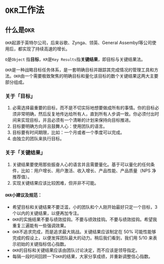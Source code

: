 # `OKR`工作法

## 什么是`OKR`

`OKR`起源于英特尔公司，后来谷歌、Zynga、领英、General Assembyl等公司使用后，都实现了持续高速的增长。

`O`是`Object` 指**目标**，`KR`是`Key Results`指**关键结果**，即目标与关键结果法。

`OKR`是一种战略目标任务体系，是一套明确目标并跟踪其完成情况的管理工具和方法。`OKR`由一个需要极致聚焦的明确目标和量化该目标的数个关键结果这两大主要部分组成。

### 关于「目标」

1. 必需选择最重要的目标，而不是不切实际地想要做成所有的事情。你的目标必须非常明确，然后反复地传达给所有人，直到所有人步调一致。你必须付出时间来实现目标，并且必须有一个清晰的计划来保持向目标推进。
2. 目标要明确方向并且鼓舞人心：使用团队的语言。
3. 目标要有时间期限，比如：一个月或者一个季度可以完成。
4. 由独立的团队来执行目标。

### 关于「关键结果」

1. 关键结果要使用那些振奋人心的语言并且需要量化。基于可以量化的任何条件，比如：用户增长、用户激活、收入增长、产品性能、产品质量（NPS 净推荐值）。
2. 实现关键结果应该比较困难，但并非不可能。

#### `OKR`小建议及规范：

- 希望目标和关键结果不要泛滥，小的团队和个人刚开始最好只定一个目标，3 个以内的关键结果，以便再加专注。
- `OKR`的实施结果不要与绩效挂钩。不要与绩效挂钩。不要与绩效挂钩。希望我重复三遍能有一些强调效果。
- `OKR`不追求完成，而是追求最大挑战。关键结果应该制定在 50% 可能性能够完成的假设上，以便发挥团队最大的动力。稍后我们看到，我们用 5/10 来表示初始的关键指标信心指数。
- `OKR`的目标和关键结果应该由团队讨论决定，而不应该是领导指定。
- 每隔一段时间回顾一下`OKR`的结果，大家分享成绩，并重新调整信心指数。
